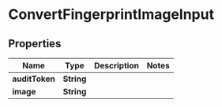 
# ConvertFingerprintImageInput

## Properties
Name | Type | Description | Notes
------------ | ------------- | ------------- | -------------
**auditToken** | **String** |  | 
**image** | **String** |  | 



